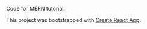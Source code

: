 Code for MERN tutorial.


This project was bootstrapped with [Create React App](https://github.com/facebook/create-react-app).
